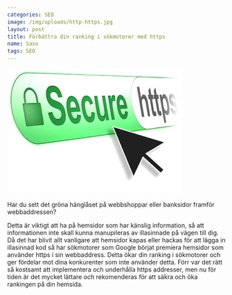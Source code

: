 ```yaml
---
categories: SEO
image: /img/uploads/http-https.jpg
layout: post
title: Förbättra din ranking i sökmotorer med https
name: Saso
tags: SEO
---
```

![https seo -fullwidh](/img/uploads/http-https.jpg)

Har du sett det gröna hänglåset på webbshoppar eller banksidor framför webbaddressen?

Detta är viktigt att ha på hemsidor som har känslig information, så att informationen inte skall kunna manupileras av illasinnade på vägen till dig.
Då det har blivit allt vanligare att hemsidor kapas eller hackas för att lägga in illasinnad kod så har sökmotorer som Google börjat premiera hemsidor som använder https i sin webbaddress.
Detta ökar din ranking i sökmotorer och ger fördelar mot dina konkurenter som inte använder detta.
Förr var det rätt så kostsamt att implementera och underhålla https addresser, men nu för tiden är det mycket lättare och rekomenderas för att säkra och öka rankingen på din hemsida.

